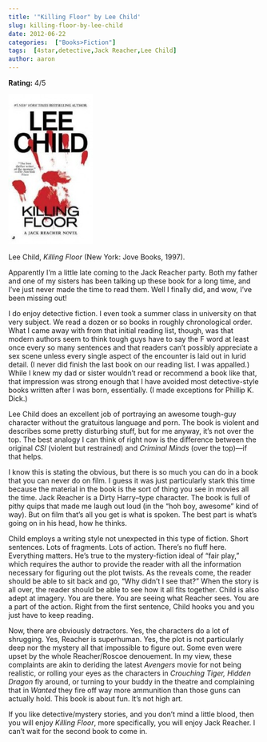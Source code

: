 ```yaml
---
title: '"Killing Floor" by Lee Child'
slug: killing-floor-by-lee-child
date: 2012-06-22
categories:  ["Books>Fiction"]
tags:  [4star,detective,Jack Reacher,Lee Child]
author: aaron
---
```


**Rating:** 4/5

![](cover3-169x300.jpg "Killing Floor")

Lee Child, *Killing Floor* (New York: Jove Books, 1997).

Apparently I’m a little late coming to the Jack Reacher party. Both my father and one of my sisters has been talking up these book for a long time, and I’ve just never made the time to read them. Well I finally did, and wow, I’ve been missing out!

I do enjoy detective fiction. I even took a summer class in university on that very subject. We read a dozen or so books in roughly chronological order. What I came away with from that initial reading list, though, was that modern authors seem to think tough guys have to say the F word at least once every so many sentences and that readers can’t possibly appreciate a sex scene unless every single aspect of the encounter is laid out in lurid detail. (I never did finish the last book on our reading list. I was appalled.) While I knew my dad or sister wouldn’t read or recommend a book like that, that impression was strong enough that I have avoided most detective-style books written after I was born, essentially. (I made exceptions for Phillip K. Dick.)

Lee Child does an excellent job of portraying an awesome tough-guy character without the gratuitous language and porn. The book is violent and describes some pretty disturbing stuff, but for me anyway, it’s not over the top. The best analogy I can think of right now is the difference between the original *CSI* (violent but restrained) and *Criminal Minds* (over the top)—if that helps.

I know this is stating the obvious, but there is so much you can do in a book that you can never do on film. I guess it was just particularly stark this time because the material in the book is the sort of thing you see in movies all the time. Jack Reacher is a Dirty Harry–type character. The book is full of pithy quips that made me laugh out loud (in the “hoh boy, awesome” kind of way). But on film that’s all you get is what is spoken. The best part is what’s going on in his head, how he thinks.

Child employs a writing style not unexpected in this type of fiction. Short sentences. Lots of fragments. Lots of action. There’s no fluff here. Everything matters. He’s true to the mystery-fiction ideal of “fair play,” which requires the author to provide the reader with all the information necessary for figuring out the plot twists. As the reveals come, the reader should be able to sit back and go, “Why didn’t I see that?” When the story is all over, the reader should be able to see how it all fits together. Child is also adept at imagery. You are there. You are seeing what Reacher sees. You are a part of the action. Right from the first sentence, Child hooks you and you just have to keep reading.

Now, there are obviously detractors. Yes, the characters do a lot of shrugging. Yes, Reacher is superhuman. Yes, the plot is not particularly deep nor the mystery all that impossible to figure out. Some even were upset by the whole Reacher/Roscoe denouement. In my view, these complaints are akin to deriding the latest *Avengers* movie for not being realistic, or rolling your eyes as the characters in *Crouching Tiger, Hidden Dragon* fly around, or turning to your buddy in the theatre and complaining that in *Wanted* they fire off way more ammunition than those guns can actually hold. This book is about fun. It’s not high art.

If you like detective/mystery stories, and you don’t mind a little blood, then you will enjoy *Killing Floor*, more specifically, you will enjoy Jack Reacher. I can’t wait for the second book to come in.
